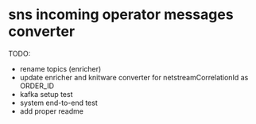 # sns incoming operator messages converter

TODO:
 - rename topics (enricher)
 - update enricher and knitware converter for netstreamCorrelationId as ORDER_ID 
 - kafka setup test
 - system end-to-end test
 - add proper readme